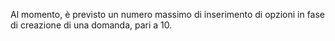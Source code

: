 Al momento, è previsto un numero massimo di inserimento di opzioni in fase di creazione di una domanda, pari a 10.